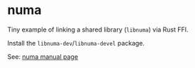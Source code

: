 # numa

Tiny example of linking a shared library (`libnuma`) via Rust FFI.

Install the `libnuma-dev`/`libnuma-devel` package.

See: [numa manual page](https://linux.die.net/man/3/numa)
